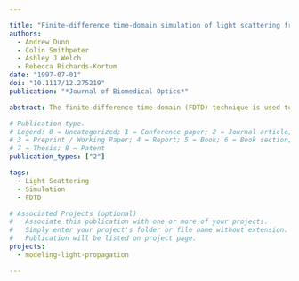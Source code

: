 ```yaml
---

title: "Finite-difference time-domain simulation of light scattering from single cells"
authors:
  - Andrew Dunn
  - Colin Smithpeter
  - Ashley J Welch
  - Rebecca Richards-Kortum
date: "1997-07-01"
doi: "10.1117/12.275219"
publication: "*Journal of Biomedical Optics*"

abstract: The finite-difference time-domain (FDTD) technique is used to compute light scattering from biological cells in two dimensions. Results are presented for the computed scattering patterns of cells containing multiple organelles. This method provides considerably more flexibility than Mie theory because of its ability to model inhomogeneous objects such as cells.

# Publication type.
# Legend: 0 = Uncategorized; 1 = Conference paper; 2 = Journal article;
# 3 = Preprint / Working Paper; 4 = Report; 5 = Book; 6 = Book section;
# 7 = Thesis; 8 = Patent
publication_types: ["2"]

tags:
  - Light Scattering
  - Simulation
  - FDTD

# Associated Projects (optional)
#   Associate this publication with one or more of your projects.
#   Simply enter your project's folder or file name without extension.
#   Publication will be listed on project page.
projects:
  - modeling-light-propagation

---
```


